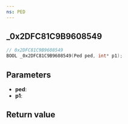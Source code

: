 ```yaml
---
ns: PED
---
```

## _0x2DFC81C9B9608549

```c
// 0x2DFC81C9B9608549
BOOL _0x2DFC81C9B9608549(Ped ped, int* p1);
```


## Parameters
* **ped**: 
* **p1**: 

## Return value
